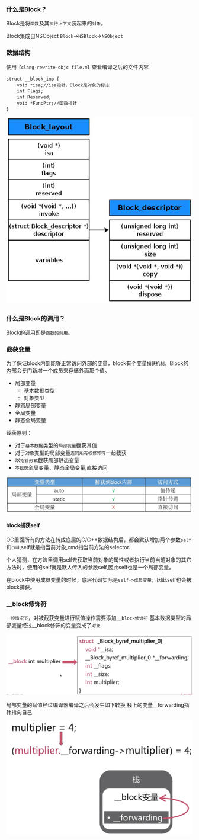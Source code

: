 ### 什么是Block？

Block是将`函数`及其`执行上下文`装起来的`对象`。


Block集成自NSObject
`Block`->`NSBlock`->`NSObject`

### 数据结构

使用`【clang-rewrite-objc file.m】`查看编译之后的文件内容

    struct __block_imp {
        void *isa;//isa指针，Block是对象的标志
        int Flags;
        int Reserved;
        void *FuncPtr;//函数指针
    }

![fss](images/7.png)

### 什么是Block的调用？

Block的调用即是`函数的调用`。

### 截获变量

为了保证block内部能够正常访问外部的变量，block有个变量`捕获机制`，Block的内部会专门新增一个成员来存储外面那个值。
 
 * 局部变量
   * 基本数据类型
   * 对象类型
 * 静态局部变量
 * 全局变量
 * 静态全局变量

截获原则：

* 对于`基本数据`类型的`局部变量`截获其值
* 对于`对象`类型的局部变量`连同所有权修饰符`一起截获
* 以`指针形式`截获局部静态变量
* `不截获`全局变量、静态全局变量,直接访问

![fss](images/6.png)

#### block捕获self

OC里面所有的方法在转成底层的C/C++数据结构后，都会默认增加两个参数`self`和`cmd`,self就是指当前对象,cmd指当前方法的selector.

个人猜测，在方法里调用self去获取当前对象的属性或者执行当前当前对象的其它方法时，使用的self就是默人传入的参数self,因此self也是一个局部变量。

在block中使用成员变量的时候，底层代码实际是`self->成员变量`，因此self也会被block捕获。

### __block修饰符

`一般情况下`，对被截获变量进行赋值操作需要添加`__block修饰符`
基本数据类型的局部变量经过__block修饰的变量变成了`对象`
  
![1](images/1.png)

局部变量的赋值经过编译器编译之后会发生如下转换
栈上的变量__forwarding指针指向自己

![2](images/2.png)







